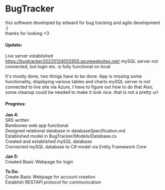 # BugTracker

this software developed by edward for bug tracking and agile development :)  
thanks for looking <3  


#### Update:
Live server established
https://bugtracker20220124002955.azurewebsites.net/
mySQL server not connected, but login etc. is fully functional on local


It's mostly done, two things have to be done:
App is missing some functionality, displaying various tables and charts
mySQL server is not connected to live site via Azure, I have to figure out how to do that
Also, some cleanup could be needed to make it look nice. that is not a pretty url

#### Progress:
**Jan 4:**  
SRS written  
Barebones web app functional  
Designed relational database in databaseSpecification.md  
Established model in BugTracker/Models/Database.cs  
Created and established mySQL database  
Connected mySQL database to C# model via Entity Framework Core  

**Jan 5:**  
Created Basic Webpage for login  

**To Do:**  
Create Basic Webpage for account creation  
Establish RESTAPI protocol for communication  